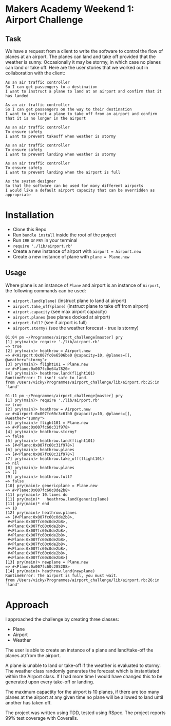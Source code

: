 Makers Academy Weekend 1: Airport Challenge
=================

Task
---------

We have a request from a client to write the software to control the flow of planes at an airport. The planes can land and take off provided that the weather is sunny. Occasionally it may be stormy, in which case no planes can land or take off. Here are the user stories that we worked out in collaboration with the client:

```
As an air traffic controller
So I can get passengers to a destination
I want to instruct a plane to land at an airport and confirm that it has landed

As an air traffic controller
So I can get passengers on the way to their destination
I want to instruct a plane to take off from an airport and confirm that it is no longer in the airport

As an air traffic controller
To ensure safety
I want to prevent takeoff when weather is stormy

As an air traffic controller
To ensure safety
I want to prevent landing when weather is stormy

As an air traffic controller
To ensure safety
I want to prevent landing when the airport is full

As the system designer
So that the software can be used for many different airports
I would like a default airport capacity that can be overridden as appropriate
```

# Installation

- Clone this Repo
- Run ```bundle install``` inside the root of the project
- Run ```IRB``` or ```PRY``` in your terminal
- ```require './lib/airport.rb'```
- Create a new instance of airport with ```airport = Airport.new```
- Create a new instance of plane with ```plane = Plane.new```

## Usage

Where plane is an instance of ```Plane``` and airport is an instance of ```Airport```, the following commands can be used:

- ```airport.land(plane)``` (instruct plane to land at airport)
- ```airport.take_off(plane)``` (instruct plane to take off from airport)
- ```airport.capacity``` (see max airport capacity)
- ```airport.planes``` (see planes docked at airport)
- ```airport.full?``` (see if airport is full)
- ```airport.stormy?``` (see the weather forecast - true is stormy)

```
01:04 pm ~/Programmes/airport_challenge[master] pry
[1] pry(main)> require './lib/airport.rb'
=> true
[2] pry(main)> heathrow = Airport.new
=> #<Airport:0x007fc0e6506be0 @capacity=10, @planes=[], @weather="stormy">
[3] pry(main)> flight101 = Plane.new
=> #<Plane:0x007fc0e64a7820>
[4] pry(main)> heathrow.land(flight101)
RuntimeError: It isn't safe to land.
from /Users/vicky/Programmes/airport_challenge/lib/airport.rb:25:in `land'
```
```
01:11 pm ~/Programmes/airport_challenge[master] pry
[1] pry(main)> require './lib/airport.rb'
=> true
[2] pry(main)> heathrow = Airport.new
=> #<Airport:0x007fc60c3c61b0 @capacity=10, @planes=[], @weather="sunny">
[3] pry(main)> flight101 = Plane.new
=> #<Plane:0x007fc60c31f978>
[4] pry(main)> heathrow.stormy?
=> false
[5] pry(main)> heathrow.land(flight101)
=> [#<Plane:0x007fc60c31f978>]
[6] pry(main)> heathrow.planes
=> [#<Plane:0x007fc60c31f978>]
[7] pry(main)> heathrow.take_off(flight101)
=> nil
[8] pry(main)> heathrow.planes
=> []
[9] pry(main)> heathrow.full?
=> false
[10] pry(main)> genericplane = Plane.new
=> #<Plane:0x007fc60c0de2b8>
[11] pry(main)> 10.times do
[11] pry(main)*   heathrow.land(genericplane)  
[11] pry(main)* end  
=> 10
[12] pry(main)> heathrow.planes
=> [#<Plane:0x007fc60c0de2b8>,
 #<Plane:0x007fc60c0de2b8>,
 #<Plane:0x007fc60c0de2b8>,
 #<Plane:0x007fc60c0de2b8>,
 #<Plane:0x007fc60c0de2b8>,
 #<Plane:0x007fc60c0de2b8>,
 #<Plane:0x007fc60c0de2b8>,
 #<Plane:0x007fc60c0de2b8>,
 #<Plane:0x007fc60c0de2b8>,
 #<Plane:0x007fc60c0de2b8>]
[13] pry(main)> newplane = Plane.new
=> #<Plane:0x007fc60c285288>
[14] pry(main)> heathrow.land(newplane)
RuntimeError: The airport is full, you must wait.
from /Users/vicky/Programmes/airport_challenge/lib/airport.rb:26:in `land'
 ```

# Approach

I approached the challenge by creating three classes:

- Plane
- Airport
- Weather

The user is able to create an instance of a plane and land/take-off the planes at/from the airport.

A plane is unable to land or take-off if the weather is evaluated to stormy. The weather class randomly generates the forecast which is instantiated within the Airport class. If I had more time I would have changed this to be generated upon every take-off or landing.

The maximum capactity for the airport is 10 planes, if there are too many planes at the airport at any given time no plane will be allowed to land until another has taken off. 

The project was written using TDD, tested using RSpec. The project reports 99% test coverage with Coveralls.
